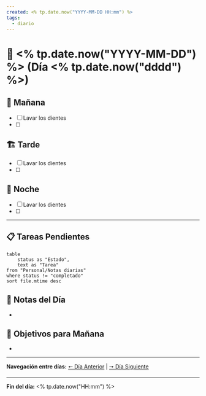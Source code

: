 ```yaml
---
created: <% tp.date.now("YYYY-MM-DD HH:mm") %>
tags:
  - diario
---
```


# 📅 <% tp.date.now("YYYY-MM-DD") %> (Día <% tp.date.now("dddd") %>)

## 🌅 **Mañana**
- [ ] Lavar los dientes
- [ ] 

## 🏗️ **Tarde**
- [ ] Lavar los dientes
- [ ] 

## 🌙 **Noche**
- [ ] Lavar los dientes
- [ ] 

---

## 📋 **Tareas Pendientes**

```dataview
table 
    status as "Estado", 
    text as "Tarea"
from "Personal/Notas diarias" 
where status != "completado"
sort file.mtime desc
```

## 📝 **Notas del Día**
- 

## 🎯 **Objetivos para Mañana**
- 

---

**Navegación entre días:**
[🠔 Día Anterior](<% tp.date.now("YYYY-MM-DD", -1) %>) | [🠖 Día Siguiente](<% tp.date.now("YYYY-MM-DD", 1) %>)

---

**Fin del día:** <% tp.date.now("HH:mm") %>